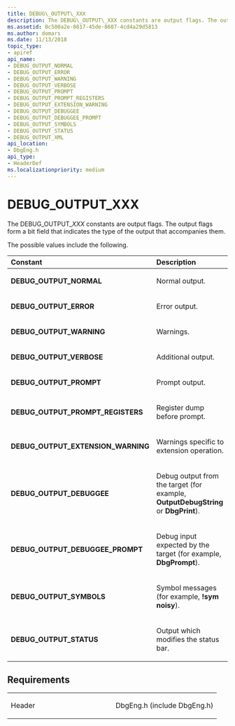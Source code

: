 ```yaml
---
title: DEBUG\_OUTPUT\_XXX
description: The DEBUG\_OUTPUT\_XXX constants are output flags. The output flags form a bit field that indicates the type of the output that accompanies them.
ms.assetid: 0c500a2e-0817-45de-8607-4cd4a29d5813
ms.author: domars
ms.date: 11/13/2018
topic_type:
- apiref
api_name:
- DEBUG_OUTPUT_NORMAL
- DEBUG_OUTPUT_ERROR
- DEBUG_OUTPUT_WARNING
- DEBUG_OUTPUT_VERBOSE
- DEBUG_OUTPUT_PROMPT
- DEBUG_OUTPUT_PROMPT_REGISTERS
- DEBUG_OUTPUT_EXTENSION_WARNING
- DEBUG_OUTPUT_DEBUGGEE
- DEBUG_OUTPUT_DEBUGGEE_PROMPT
- DEBUG_OUTPUT_SYMBOLS
- DEBUG_OUTPUT_STATUS
- DEBUG_OUTPUT_XML
api_location:
- DbgEng.h
api_type:
- HeaderDef
ms.localizationpriority: medium
---
```


# DEBUG\_OUTPUT\_XXX


The DEBUG\_OUTPUT\_*XXX* constants are output flags. The output flags form a bit field that indicates the type of the output that accompanies them.

The possible values include the following.

<table>
<colgroup>
<col width="50%" />
<col width="50%" />
</colgroup>
<thead>
<tr class="header">
<th align="left">Constant</th>
<th align="left">Description</th>
</tr>
</thead>
<tbody>
<tr class="odd">
<td align="left"><span id="DEBUG_OUTPUT_NORMAL"></span><span id="debug_output_normal"></span>
<strong>DEBUG_OUTPUT_NORMAL</strong></td>
<td align="left"><p>Normal output.</p></td>
</tr>
<tr class="even">
<td align="left"><span id="DEBUG_OUTPUT_ERROR"></span><span id="debug_output_error"></span>
<strong>DEBUG_OUTPUT_ERROR</strong></td>
<td align="left"><p>Error output.</p></td>
</tr>
<tr class="odd">
<td align="left"><span id="DEBUG_OUTPUT_WARNING"></span><span id="debug_output_warning"></span>
<strong>DEBUG_OUTPUT_WARNING</strong></td>
<td align="left"><p>Warnings.</p></td>
</tr>
<tr class="even">
<td align="left"><span id="DEBUG_OUTPUT_VERBOSE"></span><span id="debug_output_verbose"></span>
<strong>DEBUG_OUTPUT_VERBOSE</strong></td>
<td align="left"><p>Additional output.</p></td>
</tr>
<tr class="odd">
<td align="left"><span id="DEBUG_OUTPUT_PROMPT"></span><span id="debug_output_prompt"></span>
<strong>DEBUG_OUTPUT_PROMPT</strong></td>
<td align="left"><p>Prompt output.</p></td>
</tr>
<tr class="even">
<td align="left"><span id="DEBUG_OUTPUT_PROMPT_REGISTERS"></span><span id="debug_output_prompt_registers"></span>
<strong>DEBUG_OUTPUT_PROMPT_REGISTERS</strong></td>
<td align="left"><p>Register dump before prompt.</p></td>
</tr>
<tr class="odd">
<td align="left"><span id="DEBUG_OUTPUT_EXTENSION_WARNING"></span><span id="debug_output_extension_warning"></span>
<strong>DEBUG_OUTPUT_EXTENSION_WARNING</strong></td>
<td align="left"><p>Warnings specific to extension operation.</p></td>
</tr>
<tr class="even">
<td align="left"><span id="DEBUG_OUTPUT_DEBUGGEE"></span><span id="debug_output_debuggee"></span>
<strong>DEBUG_OUTPUT_DEBUGGEE</strong></td>
<td align="left"><p>Debug output from the target (for example, <strong>OutputDebugString</strong> or <strong>DbgPrint</strong>).</p></td>
</tr>
<tr class="odd">
<td align="left"><span id="DEBUG_OUTPUT_DEBUGGEE_PROMPT"></span><span id="debug_output_debuggee_prompt"></span>
<strong>DEBUG_OUTPUT_DEBUGGEE_PROMPT</strong></td>
<td align="left"><p>Debug input expected by the target (for example, <strong>DbgPrompt</strong>).</p></td>
</tr>
<tr class="even">
<td align="left"><span id="DEBUG_OUTPUT_SYMBOLS"></span><span id="debug_output_symbols"></span>
<strong>DEBUG_OUTPUT_SYMBOLS</strong></td>
<td align="left"><p>Symbol messages (for example, <strong>!sym noisy</strong>).</p></td>
</tr>
<tr class="odd">
<td align="left"><span id="DEBUG_OUTPUT_STATUS "></span><span id="debug_output_status"></span>
<strong>DEBUG_OUTPUT_STATUS </strong></td>
<td align="left"><p>Output which modifies the status bar.</p></td>
</tr>
</tbody>
</table>

Requirements
------------

<table>
<colgroup>
<col width="50%" />
<col width="50%" />
</colgroup>
<tbody>
<tr class="odd">
<td align="left"><p>Header</p></td>
<td align="left">DbgEng.h (include DbgEng.h)</td>
</tr>
</tbody>
</table>

 

 





